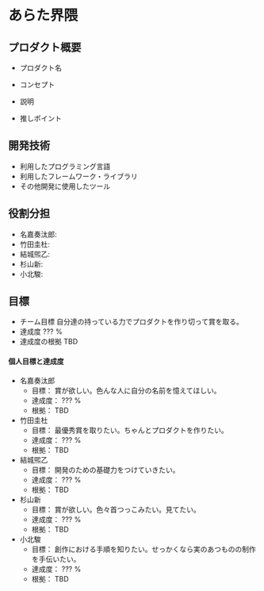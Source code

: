 # あらた界隈

## プロダクト概要
- プロダクト名

- コンセプト

- 説明

- 推しポイント

## 開発技術
- 利用したプログラミング言語
- 利用したフレームワーク・ライブラリ
- その他開発に使用したツール

## 役割分担
- 名嘉奏汰郎:
- 竹田圭杜:
- 結城煕乙:
- 杉山新:
- 小北駿:

## 目標
- チーム目標
自分達の持っている力でプロダクトを作り切って賞を取る。
- 達成度
??? %
- 達成度の根拠
TBD

#### 個人目標と達成度
- 名嘉奏汰郎  
  - 目標： 賞が欲しい。色んな人に自分の名前を憶えてほしい。
  - 達成度： ??? % 
  - 根拠： TBD
- 竹田圭杜  
  - 目標： 最優秀賞を取りたい。ちゃんとプロダクトを作りたい。
  - 達成度： ??? % 
  - 根拠： TBD
- 結城煕乙  
  - 目標： 開発のための基礎力をつけていきたい。
  - 達成度： ??? % 
  - 根拠： TBD
- 杉山新  
  - 目標： 賞が欲しい。色々首つっこみたい。見てたい。
  - 達成度： ??? % 
  - 根拠： TBD
- 小北駿  
  - 目標： 創作における手順を知りたい。せっかくなら実のあつものの制作を手伝いたい。
  - 達成度： ??? % 
  - 根拠： TBD
